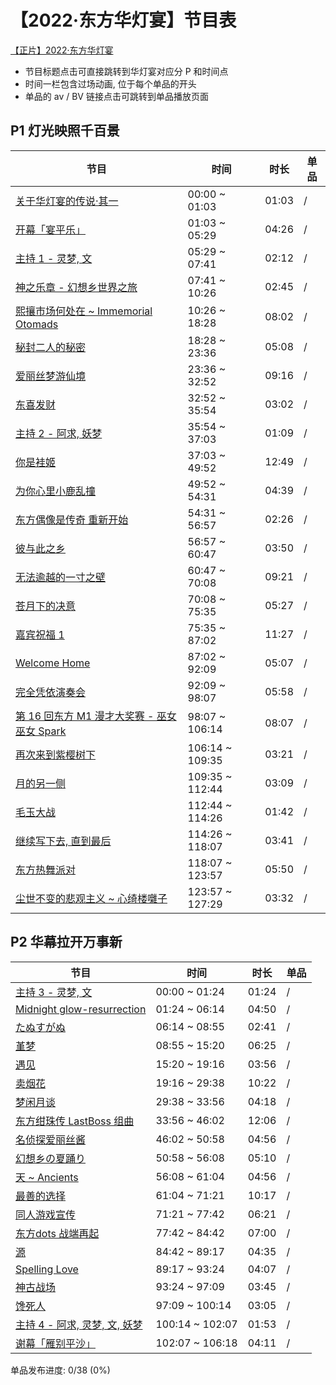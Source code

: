 # 【2022·东方华灯宴】节目表
[【正片】2022·东方华灯宴](https://www.bilibili.com/video/BV16q4y1h7xX)

- 节目标题点击可直接跳转到华灯宴对应分 P 和时间点
- 时间一栏包含过场动画, 位于每个单品的开头
- 单品的 av / BV 链接点击可跳转到单品播放页面


## P1 灯光映照千百景
|节目|时间|时长|单品|
|----|----|----|----|
| [关于华灯宴的传说·其一](https://www.bilibili.com/video/BV16q4y1h7xX?p=1&t=0) | 00:00 ~ 01:03 | 01:03 | / |
| [开幕「宴平乐」](https://www.bilibili.com/video/BV16q4y1h7xX?p=1&t=63) | 01:03 ~ 05:29 | 04:26 | / |
| [主持 1 - 灵梦, 文](https://www.bilibili.com/video/BV16q4y1h7xX?p=1&t=329) | 05:29 ~ 07:41 | 02:12 | / |
| [神之乐章 - 幻想乡世界之旅](https://www.bilibili.com/video/BV16q4y1h7xX?p=1&t=461) | 07:41 ~ 10:26 | 02:45 | / |
| [熙攘市场何处在 \~ Immemorial Otomads](https://www.bilibili.com/video/BV16q4y1h7xX?p=1&t=626) | 10:26 ~ 18:28 | 08:02 | / |
| [秘封二人的秘密](https://www.bilibili.com/video/BV16q4y1h7xX?p=1&t=1108) | 18:28 ~ 23:36 | 05:08 | / |
| [爱丽丝梦游仙境](https://www.bilibili.com/video/BV16q4y1h7xX?p=1&t=1416) | 23:36 ~ 32:52 | 09:16 | / |
| [东喜发财](https://www.bilibili.com/video/BV16q4y1h7xX?p=1&t=1972) | 32:52 ~ 35:54 | 03:02 | / |
| [主持 2 - 阿求, 妖梦](https://www.bilibili.com/video/BV16q4y1h7xX?p=1&t=2154) | 35:54 ~ 37:03 | 01:09 | / |
| [你是袿姬](https://www.bilibili.com/video/BV16q4y1h7xX?p=1&t=2223) | 37:03 ~ 49:52 | 12:49 | / |
| [为你心里小鹿乱撞](https://www.bilibili.com/video/BV16q4y1h7xX?p=1&t=2992) | 49:52 ~ 54:31 | 04:39 | / |
| [东方偶像是传奇 重新开始](https://www.bilibili.com/video/BV16q4y1h7xX?p=1&t=3271) | 54:31 ~ 56:57 | 02:26 | / |
| [彼与此之乡](https://www.bilibili.com/video/BV16q4y1h7xX?p=1&t=3417) | 56:57 ~ 60:47 | 03:50 | / |
| [无法逾越的一寸之壁](https://www.bilibili.com/video/BV16q4y1h7xX?p=1&t=3647) | 60:47 ~ 70:08 | 09:21 | / |
| [苍月下的决意](https://www.bilibili.com/video/BV16q4y1h7xX?p=1&t=4208) | 70:08 ~ 75:35 | 05:27 | / |
| [嘉宾祝福 1](https://www.bilibili.com/video/BV16q4y1h7xX?p=1&t=4535) | 75:35 ~ 87:02 | 11:27 | / |
| [Welcome Home](https://www.bilibili.com/video/BV16q4y1h7xX?p=1&t=5222) | 87:02 ~ 92:09 | 05:07 | / |
| [完全凭依演奏会](https://www.bilibili.com/video/BV16q4y1h7xX?p=1&t=5529) | 92:09 ~ 98:07 | 05:58 | / |
| [第 16 回东方 M1 漫才大奖赛 - 巫女巫女 Spark](https://www.bilibili.com/video/BV16q4y1h7xX?p=1&t=5887) | 98:07 ~ 106:14 | 08:07 | / |
| [再次来到紫樱树下](https://www.bilibili.com/video/BV16q4y1h7xX?p=1&t=6374) | 106:14 ~ 109:35 | 03:21 | / |
| [月的另一侧](https://www.bilibili.com/video/BV16q4y1h7xX?p=1&t=6575) | 109:35 ~ 112:44 | 03:09 | / |
| [毛玉大战](https://www.bilibili.com/video/BV16q4y1h7xX?p=1&t=6764) | 112:44 ~ 114:26 | 01:42 | / |
| [继续写下去, 直到最后](https://www.bilibili.com/video/BV16q4y1h7xX?p=1&t=6866) | 114:26 ~ 118:07 | 03:41 | / |
| [东方热舞派对](https://www.bilibili.com/video/BV16q4y1h7xX?p=1&t=7087) | 118:07 ~ 123:57 | 05:50 | / |
| [尘世不变的悲观主义 \~ 心绮楼囃子](https://www.bilibili.com/video/BV16q4y1h7xX?p=1&t=7437) | 123:57 ~ 127:29 | 03:32 | / |

## P2 华幕拉开万事新
|节目|时间|时长|单品|
|----|----|----|----|
| [主持 3 - 灵梦, 文](https://www.bilibili.com/video/BV16q4y1h7xX?p=2&t=0) | 00:00 ~ 01:24 | 01:24 | / |
| [Midnight glow-resurrection](https://www.bilibili.com/video/BV16q4y1h7xX?p=2&t=84) | 01:24 ~ 06:14 | 04:50 | / |
| [たぬすがぬ](https://www.bilibili.com/video/BV16q4y1h7xX?p=2&t=374) | 06:14 ~ 08:55 | 02:41 | / |
| [堇梦](https://www.bilibili.com/video/BV16q4y1h7xX?p=2&t=535) | 08:55 ~ 15:20 | 06:25 | / |
| [遇见](https://www.bilibili.com/video/BV16q4y1h7xX?p=2&t=920) | 15:20 ~ 19:16 | 03:56 | / |
| [卖烟花](https://www.bilibili.com/video/BV16q4y1h7xX?p=2&t=1156) | 19:16 ~ 29:38 | 10:22 | / |
| [梦闲月谈](https://www.bilibili.com/video/BV16q4y1h7xX?p=2&t=1778) | 29:38 ~ 33:56 | 04:18 | / |
| [东方绀珠传 LastBoss 组曲](https://www.bilibili.com/video/BV16q4y1h7xX?p=2&t=2036) | 33:56 ~ 46:02 | 12:06 | / |
| [名侦探爱丽丝酱](https://www.bilibili.com/video/BV16q4y1h7xX?p=2&t=2762) | 46:02 ~ 50:58 | 04:56 | / |
| [幻想乡の夏踊り](https://www.bilibili.com/video/BV16q4y1h7xX?p=2&t=3058) | 50:58 ~ 56:08 | 05:10 | / |
| [天 \~ Ancients](https://www.bilibili.com/video/BV16q4y1h7xX?p=2&t=3368) | 56:08 ~ 61:04 | 04:56 | / |
| [最善的选择](https://www.bilibili.com/video/BV16q4y1h7xX?p=2&t=3664) | 61:04 ~ 71:21 | 10:17 | / |
| [同人游戏宣传](https://www.bilibili.com/video/BV16q4y1h7xX?p=2&t=4281) | 71:21 ~ 77:42 | 06:21 | / |
| [东方dots 战端再起](https://www.bilibili.com/video/BV16q4y1h7xX?p=2&t=4662) | 77:42 ~ 84:42 | 07:00 | / |
| [源](https://www.bilibili.com/video/BV16q4y1h7xX?p=2&t=5082) | 84:42 ~ 89:17 | 04:35 | / |
| [Spelling Love](https://www.bilibili.com/video/BV16q4y1h7xX?p=2&t=5357) | 89:17 ~ 93:24 | 04:07 | / |
| [神古战场](https://www.bilibili.com/video/BV16q4y1h7xX?p=2&t=5604) | 93:24 ~ 97:09 | 03:45 | / |
| [馋死人](https://www.bilibili.com/video/BV16q4y1h7xX?p=2&t=5829) | 97:09 ~ 100:14 | 03:05 | / |
| [主持 4 - 阿求, 灵梦, 文, 妖梦](https://www.bilibili.com/video/BV16q4y1h7xX?p=2&t=6014) | 100:14 ~ 102:07 | 01:53 | / |
| [谢幕「雁别平沙」](https://www.bilibili.com/video/BV16q4y1h7xX?p=2&t=6127) | 102:07 ~ 106:18 | 04:11 | / |

单品发布进度: 0/38 (0%)